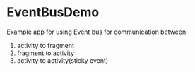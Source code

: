 # EventBusDemo
Example app for using Event bus for communication between:
 1. activity to fragment
 2. fragment to activity
 3. activity to activity(sticky event)
